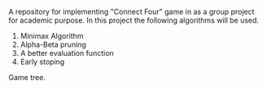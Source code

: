 A repository for implementing "Connect Four" game in as a group project for academic purpose.
In this project the following algorithms will be used.
1. Minimax Algorithm
2. Alpha-Beta pruning
3. A better evaluation function
4. Early stoping

Game tree.
